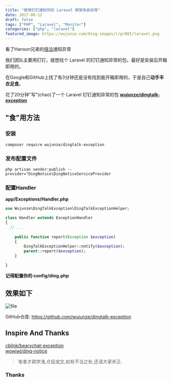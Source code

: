 ```yaml
---
title: "使用钉钉通知你的 Laravel 框架系统异常"
date: 2017-08-12
draft: false
tags: ["PHP", "Laravel", "Monitor"]
categories: ["php", "laravel"]
featured_image: https://wujunze.com/blog-images/r/p/001/laravel.png
---
```



看了Hanson兄弟的[倍洽](https://laravel-china.org/articles/10158/use-bearychat-to-notify-you-of-your-system-exceptions)通知异常 

我们团队主要用钉钉，就想找个 Laravel 的钉钉通知异常的包，最好是安装后开箱即用的。

<!-- more -->

在Google和GitHub上找了有3分钟还是没有找到能开箱即用的，于是自己**动手丰衣足食**。

花了20分钟"写"(chao)了一个 Laravel 钉钉通知异常的包  **[wujunze/dingtalk-exception](https://github.com/wujunze/dingtalk-exception)**

## "食"用方法

### 安装

```shell
composer require wujunze/dingtalk-exception
```

### 发布配置文件
```shell
php artisan vendor:publish --provider="DingNotice\DingNoticeServiceProvider
```

### 配置Handler

**app/Exceptions/Handler.php**

```php
use Wujunze\DingTalkException\DingTalkExceptionHelper;

class Handler extends ExceptionHandler
{
  // ...
  
    public function report(Exception $exception)
    {
        DingTalkExceptionHelper::notify($exception);
        parent::report($exception);
    }

}
```
**记得配置你的 config/ding.php**

## 效果如下
![file](https://wujunze.com/blog-images/r/p/001/laravel-dingtalk.png)

GitHub仓库: https://github.com/wujunze/dingtalk-exception  

## Inspire And Thanks

[cblink/bearychat-exception](https://github.com/cblink/bearychat-exception)   
[wowiwj/ding-notice ](https://github.com/wowiwj/ding-notice)

> 笔者才疏学浅,仓促成文,如有不当之处,还请大家斧正.

### Thanks  